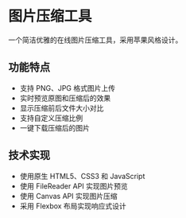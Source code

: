 # 图片压缩工具

一个简洁优雅的在线图片压缩工具，采用苹果风格设计。

## 功能特点
- 支持 PNG、JPG 格式图片上传
- 实时预览原图和压缩后的效果
- 显示压缩前后文件大小对比
- 支持自定义压缩比例
- 一键下载压缩后的图片

## 技术实现
- 使用原生 HTML5、CSS3 和 JavaScript
- 使用 FileReader API 实现图片预览
- 使用 Canvas API 实现图片压缩
- 采用 Flexbox 布局实现响应式设计 